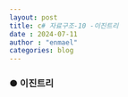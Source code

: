 ```yaml
---
layout: post
title: c# 자료구조-10 -이진트리
date : 2024-07-11
author : "enmael"
categories: blog
---
```

<h3>● 이진트리 </h3>

<span style="font-size: 15px;">

</span>